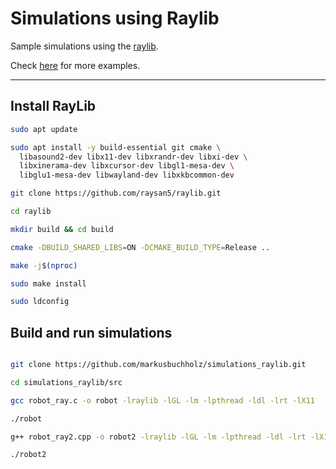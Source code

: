 # Simulations using Raylib

Sample simulations using the [raylib](https://github.com/raysan5/raylib).

Check [here](https://www.raylib.com/index.html) for more examples. <br>

---


## Install RayLib

```bash
sudo apt update

sudo apt install -y build-essential git cmake \
  libasound2-dev libx11-dev libxrandr-dev libxi-dev \
  libxinerama-dev libxcursor-dev libgl1-mesa-dev \
  libglu1-mesa-dev libwayland-dev libxkbcommon-dev

git clone https://github.com/raysan5/raylib.git

cd raylib

mkdir build && cd build

cmake -DBUILD_SHARED_LIBS=ON -DCMAKE_BUILD_TYPE=Release ..

make -j$(nproc)

sudo make install

sudo ldconfig
```

## Build and run simulations

```bash

git clone https://github.com/markusbuchholz/simulations_raylib.git

cd simulations_raylib/src

gcc robot_ray.c -o robot -lraylib -lGL -lm -lpthread -ldl -lrt -lX11

./robot

g++ robot_ray2.cpp -o robot2 -lraylib -lGL -lm -lpthread -ldl -lrt -lX11

./robot2
```

